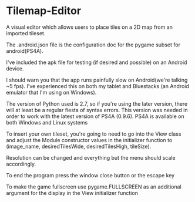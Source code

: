 # Tilemap-Editor
A visual editor which allows users to place tiles on a 2D map from an imported tileset.

The .android.json file is the configuration doc for the pygame subset for android(PS4A).

I've included the apk file for testing (if desired and possible) on an Android device.

I should warn you that the app runs painfully slow on Android(we're talking ~5 fps). I've experienced this on both my tablet and Bluestacks (an Android emulator that I'm using on Windows).

The version of Python used is 2.7, so if you're using the later version, there will at least be a regular fiesta of syntax errors. This version was needed in order to work with the latest version of PS4A (0.9.6). PS4A is available on both Windows and Linux systems

To insert your own tileset, you're going to need to go into the View class and adjust the Module constructor values in the initializer function to (image_name, desiredTilesWide, desiredTilesHigh, tileSize).

Resolution can be changed and everything but the menu should scale accordingly.

To end the program press the window close button or the escape key

To make the game fullscreen use pygame.FULLSCREEN as an additional argument for the display in the View initializer function
